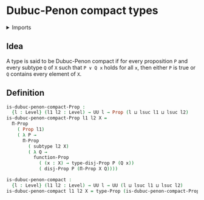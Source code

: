 #  Dubuc-Penon compact types

<details><summary>Imports</summary>
```agda
module foundation.dubuc-penon-compact-types where
open import foundation.disjunction
open import foundation.propositions
open import foundation.subtypes
open import foundation.universe-levels
```
</details>

## Idea

A type is said to be Dubuc-Penon compact if for every proposition `P` and every subtype `Q` of `X` such that `P ∨ Q x` holds for all `x`, then either `P` is true or `Q` contains every element of `X`.

## Definition

```agda
is-dubuc-penon-compact-Prop :
  {l : Level} (l1 l2 : Level) → UU l → Prop (l ⊔ lsuc l1 ⊔ lsuc l2)
is-dubuc-penon-compact-Prop l1 l2 X =
  Π-Prop
    ( Prop l1)
    ( λ P →
      Π-Prop
        ( subtype l2 X)
        ( λ Q →
          function-Prop
            ( (x : X) → type-disj-Prop P (Q x))
            ( disj-Prop P (Π-Prop X Q))))

is-dubuc-penon-compact :
  {l : Level} (l1 l2 : Level) → UU l → UU (l ⊔ lsuc l1 ⊔ lsuc l2)
is-dubuc-penon-compact l1 l2 X = type-Prop (is-dubuc-penon-compact-Prop l1 l2 X)
```
